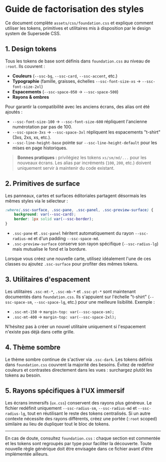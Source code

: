 # Guide de factorisation des styles

Ce document complète `assets/css/foundation.css` et explique comment utiliser les tokens, primitives et utilitaires mis à disposition par le design system de Supersede CSS.

## 1. Design tokens

Tous les tokens de base sont définis dans `foundation.css` au niveau de `:root`. Ils couvrent :

- **Couleurs** (`--ssc-bg`, `--ssc-card`, `--ssc-accent`, etc.)
- **Typographie** (famille, graisses, échelles `--ssc-font-size-xs` → `--ssc-font-size-2xl`)
- **Espacements** (`--ssc-space-050` → `--ssc-space-500`)
- **Rayons & ombres**

Pour garantir la compatibilité avec les anciens écrans, des alias ont été ajoutés :

- `--ssc-font-size-100` → `--ssc-font-size-600` répliquent l'ancienne numérotation par pas de 100.
- `--ssc-space-3xs` → `--ssc-space-3xl` répliquent les espacements "t-shirt" (3xs, 2xs, xs, etc.).
- `--ssc-line-height-base` pointe sur `--ssc-line-height-default` pour les mises en page historiques.

> **Bonnes pratiques :** privilégiez les tokens `xs/sm/md/...` pour les nouveaux écrans. Les alias par incréments (`100`, `200`, etc.) doivent uniquement servir à maintenir du code existant.

## 2. Primitives de surface

Les panneaux, cartes et surfaces éditoriales partagent désormais les mêmes styles via le sélecteur :

```css
:where(.ssc-surface, .ssc-pane, .ssc-panel, .ssc-preview-surface) {
    background: var(--ssc-card);
    border: 1px solid var(--ssc-border);
}
```

- `.ssc-pane` et `.ssc-panel` héritent automatiquement du rayon `--ssc-radius-md` et d'un padding `--ssc-space-md`.
- `.ssc-preview-surface` conserve son rayon spécifique (`--ssc-radius-lg`) mais mutualise le fond et la bordure.

Lorsque vous créez une nouvelle carte, utilisez idéalement l'une de ces classes ou ajoutez `.ssc-surface` pour profiter des mêmes tokens.

## 3. Utilitaires d'espacement

Les utilitaires `.ssc-mt-*`, `.ssc-mb-*` et `.ssc-pt-*` sont maintenant documentés dans `foundation.css`. Ils s'appuient sur l'échelle "t-shirt" (`--ssc-space-sm`, `--ssc-space-lg`, etc.) pour une meilleure lisibilité. Exemple :

- `.ssc-mt-150` → `margin-top: var(--ssc-space-sm);`
- `.ssc-mt-400` → `margin-top: var(--ssc-space-2xl);`

N'hésitez pas à créer un nouvel utilitaire uniquement si l'espacement n'existe pas déjà dans cette grille.

## 4. Thème sombre

Le thème sombre continue de s'activer via `.ssc-dark`. Les tokens définis dans `foundation.css` couvrent la majorité des besoins. Évitez de redéfinir couleurs et contrastes directement dans les vues : surchargez plutôt les tokens au besoin.

## 5. Rayons spécifiques à l'UX immersif

Les écrans immersifs (`ux.css`) conservent des rayons plus généreux. Le fichier redéfinit uniquement `--ssc-radius-sm`, `--ssc-radius-md` et `--ssc-radius-lg`, tout en réutilisant le reste des tokens centralisés. Si un autre contexte nécessite des rayons différents, créez une portée (`:root` scoped) similaire au lieu de dupliquer tout le bloc de tokens.

---

En cas de doute, consultez `foundation.css` : chaque section est commentée et les tokens sont regroupés par type pour faciliter la découverte. Toute nouvelle règle générique doit être envisagée dans ce fichier avant d'être implémentée ailleurs.
